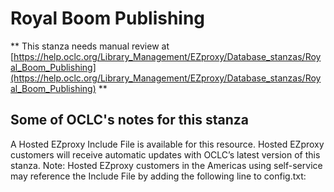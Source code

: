 # Royal Boom Publishing
** This stanza needs manual review at [https://help.oclc.org/Library_Management/EZproxy/Database_stanzas/Royal_Boom_Publishing](https://help.oclc.org/Library_Management/EZproxy/Database_stanzas/Royal_Boom_Publishing) **

## Some of OCLC's notes for this stanza

A Hosted EZproxy Include File is available for this resource. Hosted EZproxy customers will receive automatic updates with OCLC&rsquo;s latest version of this stanza. Note: Hosted EZproxy customers in the Americas using self-service may reference the Include File by adding the following line to config.txt:

&nbsp;
